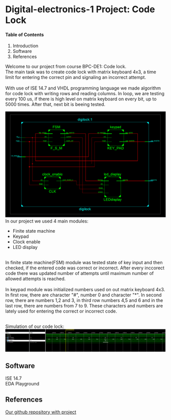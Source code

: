 # Digital-electronics-1 Project: Code Lock

#### Table of Contents
1. Introduction <br/>
2. Software <br/>
3. References <br/>


Welcome to our project from course BPC-DE1: Code lock. <br/>
The main task was to create code lock with matrix keyboard 4x3, a time limit for entering the correct pin and signaling an incorrect attempt. <br/> <br/>
With use of ISE 14.7 and VHDL programming language we made algorithm for code lock with writing rows and reading columns. In loop, we are testing every 100 us, if there is high level on matrix keyboard on every bit, up to 5000 times. After that, next bit is beeing tested.  <br/>

![Schematic](https://github.com/xmajnu00/Digital-electronics-1/blob/master/Labs/Project-Code_Lock/schematic.png)
In our project we used 4 main modules:
* Finite state machine 
* Keypad
* Clock enable
* LED display
<br/>
In finite state machine(FSM) module was tested state of key input and then checked, if the entered code was correct or incorrect. After every inccorect code there was updated number of attempts until maximum number of allowed attempts is reached.
<br/> <br/>
In keypad module was initialized numbers used on out matrix keyboard 4x3. In first row, there are character "#", number 0 and character "*". In second row, there are numbers 1,2 and 3, in third row numbers 4,5 and 6 and in the last row, there are numbers from 7 to 9. These characters and numbers are lately used for entering the correct or incorrect code. 
<br/> <br/>

Simulation of our code lock:
![Simulation](https://github.com/xmajnu00/Digital-electronics-1/blob/master/Labs/Project-Code_Lock/simulation_Code_lock.png)


## Software
ISE 14.7 <br/>
EDA Playground
## References
[Our github repository with project](https://github.com/xmajnu00/Digital-electronics-1/tree/master/Labs/Project-Code_Lock)
